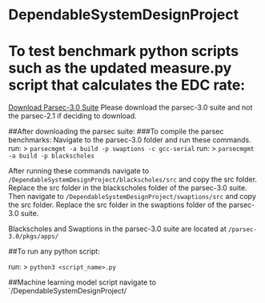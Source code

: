 # DependableSystemDesignProject

# To test benchmark python scripts such as the updated measure.py script that calculates the EDC rate:
[Download Parsec-3.0 Suite](https://parsec.cs.princeton.edu/download.htm)
Please download the parsec-3.0 suite and not the parsec-2.1 if deciding to download.


##After downloading the parsec suite:
###To compile the parsec benchmarks:
Navigate to the parsec-3.0 folder and run these commands.
run: > `parsecmgmt -a build -p swaptions -c gcc-serial`
run: > `parsecmgmt -a build -p blackscholes`

After running these commands navigate to `/DependableSystemDesignProject/blackscholes/src` and copy the src folder.  Replace the src folder in the blackscholes folder of the parsec-3.0 suite.  Then navigate to `/DependableSystemDesignProject/swaptions/src` and copy the src folder.  Replace the src folder in the swaptions folder of the parsec-3.0 suite.  

Blackscholes and Swaptions in the parsec-3.0 suite are located at `/parsec-3.0/pkgs/apps/`





##To run any python script:

run: > `python3 <script_name>.py`

##Machine learning model script
navigate to `/DependableSystemDesignProject/
